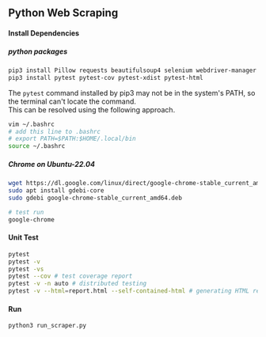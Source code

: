 ## Python Web Scraping

#### Install Dependencies

##### python packages

```bash
pip3 install Pillow requests beautifulsoup4 selenium webdriver-manager
pip3 install pytest pytest-cov pytest-xdist pytest-html
```

The `pytest` command installed by pip3 may not be in the system's PATH,
so the terminal can't locate the command.<br>
This can be resolved using the following approach.

``` bash
vim ~/.bashrc
# add this line to .bashrc
# export PATH=$PATH:$HOME/.local/bin
source ~/.bashrc
```

##### Chrome on Ubuntu-22.04

```bash
wget https://dl.google.com/linux/direct/google-chrome-stable_current_amd64.deb
sudo apt install gdebi-core
sudo gdebi google-chrome-stable_current_amd64.deb

# test run
google-chrome
```

#### Unit Test

```bash
pytest
pytest -v
pytest -vs
pytest --cov # test coverage report
pytest -v -n auto # distributed testing
pytest -v --html=report.html --self-contained-html # generating HTML report
```

#### Run

```bash
python3 run_scraper.py
```
